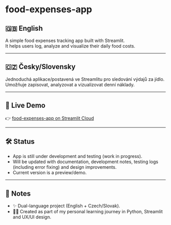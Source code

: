# food-expenses-app

## 🇬🇧 English
A simple food expenses tracking app built with Streamlit.  
It helps users log, analyze and visualize their daily food costs.  

---

## 🇨🇿 Česky/Slovensky
Jednoduchá aplikace/postavená ve Streamlitu pro sledování výdajů za jídlo.  
Umožňuje zapisovat, analyzovat a vizualizovat denní náklady.  

---

## 🚀 Live Demo
👉 [food-expenses-app on Streamlit Cloud](https://food-expenses-app-p5tts7gtpumedcsdkhdlw4.streamlit.app/#moj-mesacny-vydavkovy-dennik)

---

## 🛠️ Status
- App is still under development and testing (work in progress).  
- Will be updated with documentation, development notes, testing logs (including error fixing) and design improvements.  
- Current version is a preview/demo.  

---

## 📌 Notes
- ✨ Dual-language project (English + Czech/Slovak).  
- 👩‍💻 Created as part of my personal learning journey in Python, Streamlit and UX/UI design.  


